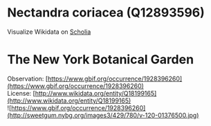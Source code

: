 
Nectandra coriacea (Q12893596)
==============================
  
Visualize Wikidata on [Scholia](https://scholia.toolforge.org/taxon/Q12893596)
# The New York Botanical Garden
  
Observation: [https://www.gbif.org/occurrence/1928396260](https://www.gbif.org/occurrence/1928396260)  
License: [http://www.wikidata.org/entity/Q18199165](http://www.wikidata.org/entity/Q18199165)  
![https://www.gbif.org/occurrence/1928396260](http://sweetgum.nybg.org/images3/429/780/v-120-01376500.jpg)